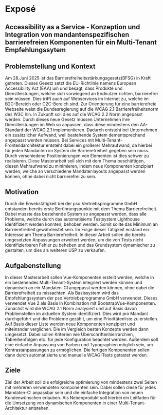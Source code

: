 # Exposé

## Accessibility as a Service - Konzeption und Integration von mandantenspezifischen barrierefreien Komponenten für ein Multi-Tenant Empfehlungssytem

## Problemstellung und Kontext
Am 28.Juni 2025 ist das Barrierefreiheitsstärkungsgesetz(BFSG) in Kraft getreten. Dieses Gesetz setzt die EU-Richtlinie namens European Accessibility Act (EAA) um und besagt, dass Produkte und Dienstleistungen, welche sich vorwiegend an Endnutzer richten, barrierefrei sein müssen. Dies trifft auch auf Webservices im Internet zu, welche im B2C-Bereich oder C2C-Bereich sind. Zur Orientierung für eine barrierefreie Webseite weist die Bundesregierung auf die WCAG 2.1 Barrierefreiheitsnorm des W3C hin. In Zukunft soll dies auf die WCAG 2.2 Norm angepasst werden. Durch dieses neue Gesetz müssen Unternehmen ihre Dienstleistungen im Web so anpassen, dass diese mindestens den AA-Standard der WCAG 2.1 implementieren. Dadurch entsteht bei Unternehmen ein zusätzlicher Aufwand, weil bestehende System dementsprechend angepasst werden müssen. Bei Services mit Multi-Tenant-Frontendarchitektur entsteht dabei ein großerer Mehraufwand, da hierbei für jeden Mandanten im System die  Barrierefreiheit gegeben sein muss. Durch verschiedene Positionierungen von Elementen ist dies schwer zu realisieren. Diese Masterarbeit soll sich mit dem Thema beschäftigen, diesen Mehraufwand zu minimieren, indem neue Komponenten konzipiert werden, welche an verschiedene Mandatenlayouts angepasst werden können, ohne dabei nicht barrierefrei zu sein.

## Motivation
Durch die Erwebstätigkeit bei der pso Vertriebsprogramme GmbH entstanden bereits erste Berührungspunkte mit dem Thema Barrierefreiheit. Dabei musste das bestehende System so angepasst werden, dass alle Probleme, welche durch das automatisierte Testsystem Lighthouse identifiziert werden konnten,  behoben werden. Somit sollte das Minimum an Barrierefreiheit gewährleistet sein. Im Folge dieser Tätigkeit enstand ein Interesse am Thema Barrierefreiheit. In dieser Arbeit sollen die bereits umgesetzten Anpassungen erweitert werden, um die von Tests nicht identifizierbaren Fehler zu beheben und das Grundsystem dynamischer zu gestalten, um dies als weiteren USP zu verkaufen.

## Aufgabenstellung
In dieser Masterarbeit sollen Vue-Komponenten erstellt werden, welche in ein bestehendes Multi-Tenant-System integriert werden können und dynamisch an ein Mandaten-CI angepasst werden können, ohne dabei die Barrierefreiheit zu missachten. Als Basissystem wird das Empfehlungssystem der pso Vertriebsprogramme GmbH verwendet. Dieses verwendet Vue 2 als Basis in Kombination mit BootstrapVue-Komponenten. Zunächst wird die WCAG 2.1 Norm analysiert und auf Basis davon Problemstellen im aktuellen System identifiziert. Dies wird pro Mandant durchgeführt und die Probleme gezählt, um eine Prioritätenliste zu erstellen. Auf Basis dieser Liste werden neue Komponenten konzipiert und miteinander verglichen. Die im Vergleich besten Konzepte werden dann umgesetzt. Dabei sollen Kriterien wie Überschriftenhierrarchien, Tabreihenfolgen etc. für jede Konfiguration beachtet werden. Außerdem soll eine einfache Anpassung von Farben und Typographien möglich sein, um Kontrastanpassungen zu ermöglichen. Die fertigen Komponenten sollen dann durch automatisierte und manuelle WCAG-Tests getestet werden.

## Ziele
Ziel der Arbeit soll die erfolgreiche optimierung von mindestens zwei Seiten mit mehreren verwendeten Komponenten sein. Dabei sollen diese für jedes Mandaten-CI anpassbar sein und die einfache Integration von neuen Kundenwünschen erlauben. Als Nebenprodukt soll hierbei ein Leitfaden für die Umsetzung von dynamischen Komponenten in einer Multi-Tenant-Architektur entstehen.
